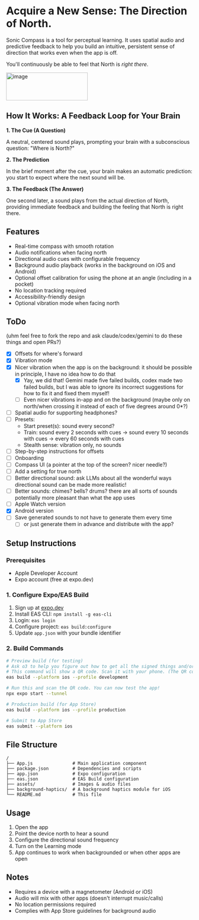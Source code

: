 # Acquire a New Sense: The Direction of North.

Sonic Compass is a tool for perceptual learning. It uses spatial audio and predictive feedback to help you build an intuitive, persistent sense of direction that works even when the app is off.

You'll continuously be able to feel that North is *right there*.

[<img width="220" height="75" alt="image" src="https://developer.apple.com/assets/elements/badges/download-on-the-app-store.svg" />](https://apps.apple.com/gb/app/sonic-compass/id6746952992)

## How It Works: A Feedback Loop for Your Brain

**1. The Cue (A Question)**

A neutral, centered sound plays, prompting your brain with a subconscious question: "Where is North?"

**2. The Prediction**

In the brief moment after the cue, your brain makes an automatic prediction: you start to expect where the next sound will be.

**3. The Feedback (The Answer)**

One second later, a sound plays from the actual direction of North, providing immediate feedback and building the feeling that North is right there.

## Features

- Real-time compass with smooth rotation
- Audio notifications when facing north
- Directional audio cues with configurable frequency
- Background audio playback (works in the background on iOS and Android)
- Optional offset calibration for using the phone at an angle (including in a pocket)
- No location tracking required
- Accessibility-friendly design
- Optional vibration mode when facing north

## ToDo

(uhm feel free to fork the repo and ask claude/codex/gemini to do these things and open PRs?)

- [x] Offsets for where's forward
- [x] Vibration mode
- [x] Nicer vibration when the app is on the background: it should be possible in principle, I have no idea how to do that
  - [x] Yay, we did that! Gemini made five failed builds, codex made two failed builds, but I was able to ignore its incorrect suggestions for how to fix it and fixed them myself! 
  - [ ] Even nicer vibrations in-app and on the background (maybe only on north/when crossing it instead of each of five degrees around 0*?)
- [ ] Spatial audio for supporting headphones?
- [ ] Presets:
  - Start preset(s): sound every second?
  - Train: sound every 2 seconds with cues -> sound every 10 seconds with cues -> every 60 seconds with cues
  - Stealth sense: vibration only, no sounds
- [ ] Step-by-step instructions for offsets
- [ ] Onboarding
- [ ] Compass UI (a pointer at the top of the screen? nicer needle?)
- [ ] Add a setting for true north
- [ ] Better directional sound: ask LLMs about all the wonderful ways directional sound can be made more realistic!
- [ ] Better sounds: chimes? bells? drums? there are all sorts of sounds potentially more pleasant than what the app uses
- [ ] Apple Watch version
- [x] Android version
- [ ] Save generated sounds to not have to generate them every time
  - [ ] or just generate them in advance and distribute with the app?

## Setup Instructions

### Prerequisites

- Apple Developer Account
- Expo account (free at expo.dev)

### 1. Configure Expo/EAS Build

1. Sign up at [expo.dev](https://expo.dev)
2. Install EAS CLI: `npm install -g eas-cli`
3. Login: `eas login`
4. Configure project: `eas build:configure`
5. Update `app.json` with your bundle identifier

### 2. Build Commands

```bash
# Preview build (for testing)
# Ask o3 to help you figure out how to get all the signed things and/or follow Expo instructions.
# This command will show a QR code. Scan it with your phone. (The QR code is also available in Builds on Expo.)
eas build --platform ios --profile development

# Run this and scan the QR code. You can now test the app!
npx expo start --tunnel

# Production build (for App Store)
eas build --platform ios --profile production

# Submit to App Store
eas submit --platform ios
```

## File Structure

```
/
├── App.js               # Main application component
├── package.json         # Dependencies and scripts
├── app.json             # Expo configuration
├── eas.json             # EAS Build configuration
├── assets/              # Images & audio files
├── background-haptics/  # A background haptics module for iOS
└── README.md            # This file
```

## Usage

1. Open the app
2. Point the device north to hear a sound
3. Configure the directional sound frequency
4. Turn on the Learning mode
5. App continues to work when backgrounded or when other apps are open

## Notes

- Requires a device with a magnetometer (Android or iOS)
- Audio will mix with other apps (doesn't interrupt music/calls)
- No location permissions required
- Complies with App Store guidelines for background audio

